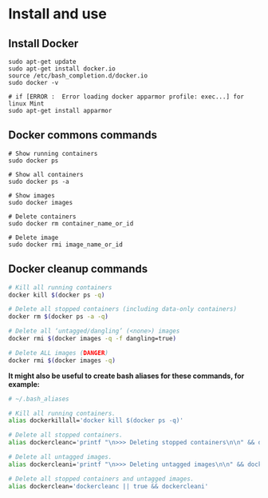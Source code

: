 # Install and use

## Install Docker

```text
sudo apt-get update
sudo apt-get install docker.io
source /etc/bash_completion.d/docker.io
sudo docker -v

# if [ERROR :  Error loading docker apparmor profile: exec...] for linux Mint
sudo apt-get install apparmor
```

## Docker commons commands

```text
# Show running containers
sudo docker ps

# Show all containers
sudo docker ps -a

# Show images
sudo docker images    

# Delete containers
sudo docker rm container_name_or_id

# Delete image
sudo docker rmi image_name_or_id
```

## Docker cleanup commands

```bash
# Kill all running containers
docker kill $(docker ps -q)

# Delete all stopped containers (including data-only containers)
docker rm $(docker ps -a -q)

# Delete all ‘untagged/dangling’ (<none>) images
docker rmi $(docker images -q -f dangling=true)

# Delete ALL images (DANGER)
docker rmi $(docker images -q)
```

**It might also be useful to create bash aliases for these commands, for example:**

```bash
# ~/.bash_aliases

# Kill all running containers.
alias dockerkillall='docker kill $(docker ps -q)'

# Delete all stopped containers.
alias dockercleanc='printf "\n>>> Deleting stopped containers\n\n" && docker rm $(docker ps -a -q)'

# Delete all untagged images.
alias dockercleani='printf "\n>>> Deleting untagged images\n\n" && docker rmi $(docker images -q -f dangling=true)'

# Delete all stopped containers and untagged images.
alias dockerclean='dockercleanc || true && dockercleani'
```

